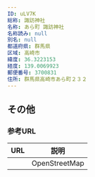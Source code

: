 ```yaml
---
ID: uLV7K
総称: 諏訪神社
名称: あら町 諏訪神社
名称読み: null
別名: null
都道府県: 群馬県
区域: 高崎市
緯度: 36.3223153
経度: 139.0069923
郵便番号: 3700831
住所: 群馬県高崎市あら町２３２
---
```


## その他

### 参考URL

| URL | 説明          |
| --- | ------------- |
|     | OpenStreetMap |
